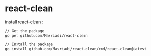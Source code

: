 # react-clean

install react-clean :

```bash
// Get the package
go get github.com/Masriadi/react-clean

// Install the package
go install github.com/Masriadi/react-clean/cmd/react-clean@latest
```